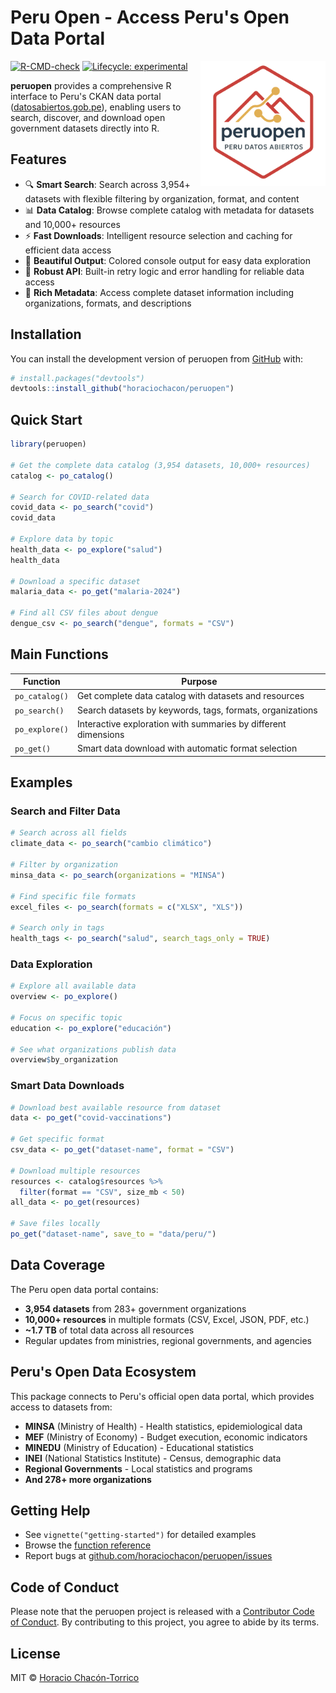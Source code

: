 # Peru Open - Access Peru's Open Data Portal

<img src="man/figures/logo.png"
     align="right"
     height="200"
     alt="peruopen hex sticker"/>


<!-- badges: start -->
[![R-CMD-check](https://github.com/horaciochacon/peruopen/actions/workflows/R-CMD-check.yaml/badge.svg)](https://github.com/horaciochacon/peruopen/actions/workflows/R-CMD-check.yaml)
[![Lifecycle: experimental](https://img.shields.io/badge/lifecycle-experimental-orange.svg)](https://lifecycle.r-lib.org/articles/stages.html#experimental)
<!-- badges: end -->

**peruopen** provides a comprehensive R interface to Peru's CKAN data portal ([datosabiertos.gob.pe](https://datosabiertos.gob.pe)), enabling users to search, discover, and download open government datasets directly into R.

## Features

- 🔍 **Smart Search**: Search across 3,954+ datasets with flexible filtering by organization, format, and content
- 📊 **Data Catalog**: Browse complete catalog with metadata for datasets and 10,000+ resources  
- ⚡ **Fast Downloads**: Intelligent resource selection and caching for efficient data access
- 🎨 **Beautiful Output**: Colored console output for easy data exploration
- 🔄 **Robust API**: Built-in retry logic and error handling for reliable data access
- 📖 **Rich Metadata**: Access complete dataset information including organizations, formats, and descriptions

## Installation

You can install the development version of peruopen from [GitHub](https://github.com/) with:

``` r
# install.packages("devtools")
devtools::install_github("horaciochacon/peruopen")
```

## Quick Start

```r
library(peruopen)

# Get the complete data catalog (3,954 datasets, 10,000+ resources)
catalog <- po_catalog()

# Search for COVID-related data
covid_data <- po_search("covid")
covid_data

# Explore data by topic
health_data <- po_explore("salud")
health_data

# Download a specific dataset
malaria_data <- po_get("malaria-2024")

# Find all CSV files about dengue
dengue_csv <- po_search("dengue", formats = "CSV")
```

## Main Functions

| Function | Purpose |
|----------|---------|
| `po_catalog()` | Get complete data catalog with datasets and resources |
| `po_search()` | Search datasets by keywords, tags, formats, organizations |
| `po_explore()` | Interactive exploration with summaries by different dimensions |
| `po_get()` | Smart data download with automatic format selection |

## Examples

### Search and Filter Data

```r
# Search across all fields
climate_data <- po_search("cambio climático")

# Filter by organization
minsa_data <- po_search(organizations = "MINSA")

# Find specific file formats
excel_files <- po_search(formats = c("XLSX", "XLS"))

# Search only in tags
health_tags <- po_search("salud", search_tags_only = TRUE)
```

### Data Exploration

```r
# Explore all available data
overview <- po_explore()

# Focus on specific topic
education <- po_explore("educación")

# See what organizations publish data
overview$by_organization
```

### Smart Data Downloads

```r
# Download best available resource from dataset
data <- po_get("covid-vaccinations")

# Get specific format
csv_data <- po_get("dataset-name", format = "CSV")

# Download multiple resources
resources <- catalog$resources %>% 
  filter(format == "CSV", size_mb < 50)
all_data <- po_get(resources)

# Save files locally
po_get("dataset-name", save_to = "data/peru/")
```

## Data Coverage

The Peru open data portal contains:

- **3,954 datasets** from 283+ government organizations
- **10,000+ resources** in multiple formats (CSV, Excel, JSON, PDF, etc.)
- **~1.7 TB** of total data across all resources
- Regular updates from ministries, regional governments, and agencies

## Peru's Open Data Ecosystem

This package connects to Peru's official open data portal, which provides access to datasets from:

- **MINSA** (Ministry of Health) - Health statistics, epidemiological data
- **MEF** (Ministry of Economy) - Budget execution, economic indicators  
- **MINEDU** (Ministry of Education) - Educational statistics
- **INEI** (National Statistics Institute) - Census, demographic data
- **Regional Governments** - Local statistics and programs
- **And 278+ more organizations**

## Getting Help

- See `vignette("getting-started")` for detailed examples
- Browse the [function reference](https://horaciochacon.github.io/peruopen/reference/)
- Report bugs at [github.com/horaciochacon/peruopen/issues](https://github.com/horaciochacon/peruopen/issues)

## Code of Conduct

Please note that the peruopen project is released with a [Contributor Code of Conduct](https://contributor-covenant.org/version/2/1/CODE_OF_CONDUCT.html). By contributing to this project, you agree to abide by its terms.

## License

MIT © [Horacio Chacón-Torrico](https://github.com/horaciochacon)